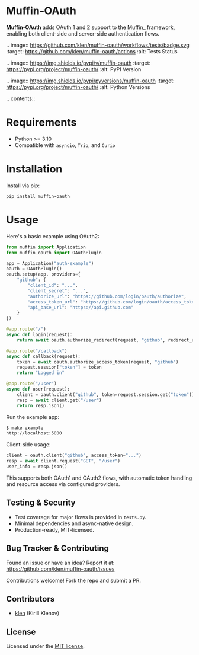 Muffin‑OAuth
============

**Muffin‑OAuth** adds OAuth 1 and 2 support to the Muffin_ framework, enabling both client-side and server-side authentication flows.

.. image:: https://github.com/klen/muffin-oauth/workflows/tests/badge.svg
   :target: https://github.com/klen/muffin-oauth/actions
   :alt: Tests Status

.. image:: https://img.shields.io/pypi/v/muffin-oauth
   :target: https://pypi.org/project/muffin-oauth/
   :alt: PyPI Version

.. image:: https://img.shields.io/pypi/pyversions/muffin-oauth
   :target: https://pypi.org/project/muffin-oauth/
   :alt: Python Versions

.. contents::

Requirements
============

- Python >= 3.10
- Compatible with `asyncio`, `Trio`, and `Curio`

Installation
============

Install via pip:

    pip install muffin-oauth

Usage
=====

Here's a basic example using OAuth2:

```python
from muffin import Application
from muffin_oauth import OAuthPlugin

app = Application("auth-example")
oauth = OAuthPlugin()
oauth.setup(app, providers={
    "github": {
        "client_id": "...",
        "client_secret": "...",
        "authorize_url": "https://github.com/login/oauth/authorize",
        "access_token_url": "https://github.com/login/oauth/access_token",
        "api_base_url": "https://api.github.com"
    }
})

@app.route("/")
async def login(request):
    return await oauth.authorize_redirect(request, "github", redirect_uri="http://localhost:8000/callback")

@app.route("/callback")
async def callback(request):
    token = await oauth.authorize_access_token(request, "github")
    request.session["token"] = token
    return "Logged in"

@app.route("/user")
async def user(request):
    client = oauth.client("github", token=request.session.get("token"))
    resp = await client.get("/user")
    return resp.json()
```

Run the example app:

```bash
$ make example
http://localhost:5000
```

Client-side usage:

```python
client = oauth.client("github", access_token="...")
resp = await client.request("GET", "/user")
user_info = resp.json()
```

This supports both OAuth1 and OAuth2 flows, with automatic token handling and resource access via configured providers.

## Testing & Security

- Test coverage for major flows is provided in `tests.py`.
- Minimal dependencies and async-native design.
- Production-ready, MIT-licensed.

## Bug Tracker & Contributing

Found an issue or have an idea? Report it at:
https://github.com/klen/muffin-oauth/issues

Contributions welcome! Fork the repo and submit a PR.

## Contributors

- [klen](https://github.com/klen) (Kirill Klenov)

## License

Licensed under the [MIT license](http://opensource.org/licenses/MIT).

[Muffin]: https://github.com/klen/muffin

